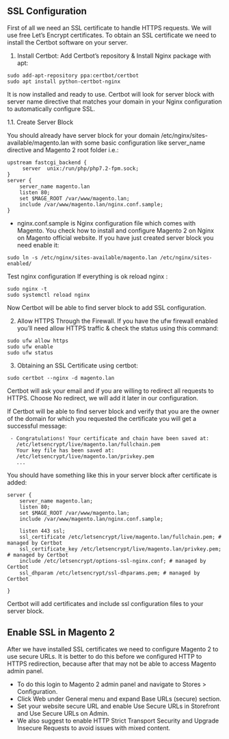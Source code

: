 

## SSL Configuration

First of all we need an SSL certificate to handle HTTPS requests. We will use free Let’s Encrypt certificates. To obtain an SSL certificate we need to install the Certbot software on your server.

1. Install Certbot: Add Certbot’s repository & Install Nginx package with apt:

```
sudo add-apt-repository ppa:certbot/certbot 
sudo apt install python-certbot-nginx

```

It is now installed and ready to use. Certbot will look for server block with server name directive that matches your domain in your Nginx configuration to automatically configure SSL.

1.1. Create Server Block

You should already have server block for your domain /etc/nginx/sites-available/magento.lan with some basic configuration like server_name directive and Magento 2 root folder i.e.:

```
upstream fastcgi_backend {
     server  unix:/run/php/php7.2-fpm.sock;
}
server {
    server_name magento.lan
    listen 80;
    set $MAGE_ROOT /var/www/magento.lan;
    include /var/www/magento.lan/nginx.conf.sample;
}
```

* nginx.conf.sample is Nginx configuration file which comes with Magento.  You check how to install and configure Magento 2 on Nginx on Magento official website. If you have just created server block you need enable it:

```
sudo ln -s /etc/nginx/sites-available/magento.lan /etc/nginx/sites-enabled/
```

Test nginx configuration If everything is ok reload nginx :
 
```
sudo nginx -t
sudo systemctl reload nginx
```

Now Certbot will be able to find server block to add SSL configuration.

2. Allow HTTPS Through the Firewall.
If you have the ufw firewall enabled you’ll need allow HTTPS traffic & check the status using this command:

```
sudo ufw allow https
sudo ufw enable
sudo ufw status
```

3. Obtaining an SSL Certificate using certbot:

```
sudo certbot --nginx -d magento.lan
```

Certbot will ask your email and if you are willing to redirect all requests to HTTPS. Choose No redirect, we will add it later in our configuration.

If Certbot will be able to find server block and verify that you are the owner of the domain for which you requested the certificate you will get a successful message:

```
 - Congratulations! Your certificate and chain have been saved at:
   /etc/letsencrypt/live/magento.lan/fullchain.pem
   Your key file has been saved at:
   /etc/letsencrypt/live/magento.lan/privkey.pem
   ...
 ```
You should have something like this in your server block after certificate is added:

```
server {
    server_name magento.lan;
    listen 80;
    set $MAGE_ROOT /var/www/magento.lan;
    include /var/www/magento.lan/nginx.conf.sample;

    listen 443 ssl;
    ssl_certificate /etc/letsencrypt/live/magento.lan/fullchain.pem; # managed by Certbot
    ssl_certificate_key /etc/letsencrypt/live/magento.lan/privkey.pem; # managed by Certbot
    include /etc/letsencrypt/options-ssl-nginx.conf; # managed by Certbot
    ssl_dhparam /etc/letsencrypt/ssl-dhparams.pem; # managed by Certbot

}
```

Certbot will add certificates and include ssl configuration files to your server block.

## Enable SSL in Magento 2
After we have installed SSL certificates we need to configure Magento 2 to use secure URLs. It is better to do this before we configured HTTP to HTTPS redirection, because after that may not be able to access Magento admin panel.

- To do this login to Magento 2 admin panel and navigate to Stores > Configuration.
- Click Web under General menu and expand Base URLs (secure) section.
- Set your website secure URL and enable Use Secure URLs in Storefront and Use Secure URLs on Admin.
- We also suggest to enable HTTP Strict Transport Security and Upgrade Insecure Requests to avoid issues with mixed content.




